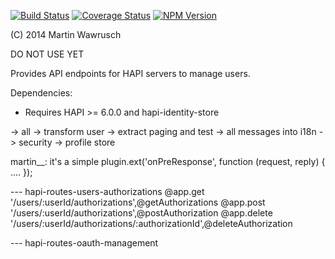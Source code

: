 [![Build Status](https://travis-ci.org/codedoctor/hapi-routes-users.svg?branch=master)](https://travis-ci.org/codedoctor/hapi-routes-users)
[![Coverage Status](https://img.shields.io/coveralls/codedoctor/hapi-routes-users.svg)](https://coveralls.io/r/codedoctor/hapi-routes-users)
[![NPM Version](http://img.shields.io/npm/v/hapi-routes-users.svg)](https://www.npmjs.org/package/hapi-auth-bearer-mw)

(C) 2014 Martin Wawrusch


DO NOT USE YET

Provides API endpoints for HAPI servers to manage users.

Dependencies:

* Requires HAPI >= 6.0.0 and hapi-identity-store


-> all -> transform user
-> extract paging and test
-> all messages into i18n
-> security
-> profile store

martin__: it's a simple plugin.ext('onPreResponse', function (request, reply) { .... });



  --- hapi-routes-users-authorizations
    @app.get '/users/:userId/authorizations',@getAuthorizations
    @app.post '/users/:userId/authorizations',@postAuthorization
    @app.delete '/users/:userId/authorizations/:authorizationId',@deleteAuthorization

  
  --- hapi-routes-oauth-management
